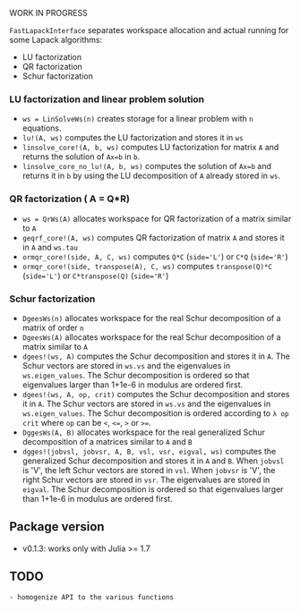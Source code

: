 WORK IN PROGRESS

``FastLapackInterface`` separates workspace allocation and actual
running for some Lapack algorithms:
 
 - LU factorization
 - QR factorization
 - Schur factorization

### LU factorization and linear problem solution

 - ``ws = LinSolveWs(n)`` creates storage for a linear problem with `n`
   equations.
 - ``lu!(A, ws)`` computes the LU factorization and stores it in
   ``ws``
 - ``linsolve_core!(A, b, ws)`` computes LU factorization for matrix
   `A` and returns the solution of `Ax=b` in `b`.
 - ``linsolve_core_no_lu!(A, b, ws)`` computes the solution of `Ax=b`
   and returns it in `b` by using the LU decomposition of `A` already
   stored in `ws`.

### QR factorization ( A = Q*R)

- `ws = QrWs(A)` allocates workspace for QR factorization of
  a matrix similar to `A`
- `geqrf_core!(A, ws)` computes QR factorization of matrix `A` and
  stores it in `A` and `ws.tau` 
- `ormqr_core!(side, A, C, ws)` computes `Q*C` (`side='L'`) or `C*Q`
  (`side='R'`) 
- `ormqr_core!(side, transpose(A), C, ws)` computes `transpose(Q)*C`
  (`side='L'`) or `C*transpose(Q)` (`side='R'`)
  
### Schur factorization

- `DgeesWs(n)` allocates workspace for the real Schur decomposition of
  a matrix of order `n`
- `DgeesWs(A)` allocates workspace for the real Schur decomposition of
  a matrix similar to `A`
- `dgees!(ws, A)` computes the Schur decomposition and stores it in
  `A`. The Schur vectors are stored in `ws.vs` and the eigenvalues in
  `ws.eigen_values`. The Schur decomposition is ordered so that
  eigenvalues larger than 1+1e-6 in modulus are ordered first.
- `dgees!(ws, A, op, crit)` computes the Schur decomposition and stores it in
  `A`. The Schur vectors are stored in `ws.vs` and the eigenvalues in
    `ws.eigen_values`. The Schur decomposition is ordered according to  `λ op crit`
    where `op` can be `<`, `<=`, `>` or `>=`.
- `DggesWs(A, B)` allocates workspace for the real generalized Schur decomposition of
  a matrices similar to `A` and `B`
- `dgges!(jobvsl, jobvsr, A, B, vsl, vsr, eigval, ws)`
   computes the generalized Schur decomposition and stores it in
    `A` and `B`. When `jobvsl` is 'V', the left Schur vectors are stored in `vsl`.
    When `jobvsr` is 'V', the right Schur vectors are stored in `vsr`.
    The eigenvalues are stored in `eigval`. The Schur decomposition is ordered so that
  eigenvalues larger than 1+1e-6 in modulus are ordered first.

## Package version
-   v0.1.3: works only with Julia >= 1.7

## TODO
    - homogenize API to the various functions
